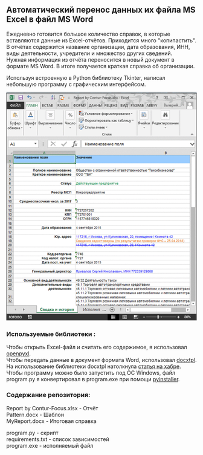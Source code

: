 ## Автоматический перенос данных их файла MS Excel в файл MS Word
Ежедневно готовится большое количество справок, в которые вставляются данные из Excel-отчётов. Приходится много "копипастить".
В отчётах содержится название организации, дата образования, ИНН, виды деятельности, учредители и множество других сведений.  
Нужная информация из отчёта переносится в новый документ в формате MS Word. В итоге получается краткая справка об организации.  

Используя встроенную в Python библиотеку Tkinter, написал небольшую программу с графическим интерфейсом.
<p align="center">
<img src="https://github.com/valerymamontov/screenshots/blob/master/tkinter.gif">
</p>

### Используемые библиотеки :

Чтобы открыть Excel-файл и считать его содержимое, я использовал [openpyxl][1].  
Чтобы передать данные в документ формата Word, использовал [docxtpl][2]. На использование библиотеки docxtpl натолкнула [статья на хабре][3].  
Чтобы программу можно было запустить под ОС Windows, файл program.py я конвертировал в program.exe при помощи [pyinstaller][4].  

### Содержание репозитория:

Report by Contur-Focus.xlsx - Отчёт  
Pattern.docx - Шаблон  
MyReport.docx - Итоговая справка  


program.py - скрипт  
requirements.txt - список зависимостей  
program.exe - исполняемый файл

[1]: https://openpyxl.readthedocs.io/en/stable/
[2]: https://docxtpl.readthedocs.io/en/latest/
[3]: https://habr.com/ru/post/456534/
[4]: https://pypi.org/project/PyInstaller/
